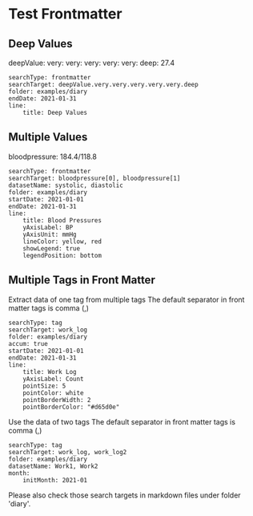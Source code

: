 # Test Frontmatter

## Deep Values
deepValue:
    very:
        very:
            very:
                very: 
                    very:
                        deep: 27.4
``` tracker
searchType: frontmatter
searchTarget: deepValue.very.very.very.very.very.deep
folder: examples/diary
endDate: 2021-01-31
line:
    title: Deep Values
```

## Multiple Values
bloodpressure: 184.4/118.8
``` tracker
searchType: frontmatter
searchTarget: bloodpressure[0], bloodpressure[1]
datasetName: systolic, diastolic
folder: examples/diary
startDate: 2021-01-01
endDate: 2021-01-31
line:
    title: Blood Pressures
    yAxisLabel: BP
    yAxisUnit: mmHg
    lineColor: yellow, red
    showLegend: true
    legendPosition: bottom
```

## Multiple Tags in Front Matter
Extract data of one tag from multiple tags
The default separator in front matter tags is comma (,)
``` tracker
searchType: tag
searchTarget: work_log
folder: examples/diary
accum: true
startDate: 2021-01-01
endDate: 2021-01-31
line:
    title: Work Log
    yAxisLabel: Count
    pointSize: 5
    pointColor: white
    pointBorderWidth: 2
    pointBorderColor: "#d65d0e"
```

Use the data of two tags
The default separator in front matter tags is comma (,)
``` tracker
searchType: tag
searchTarget: work_log, work_log2
folder: examples/diary
datasetName: Work1, Work2
month:
    initMonth: 2021-01
```

Please also check those search targets in markdown files under folder 'diary'.